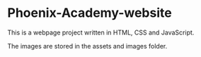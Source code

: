 # Phoenix-Academy-website
This is a webpage project written in HTML, CSS and JavaScript.

The images are stored in the assets and images folder.
